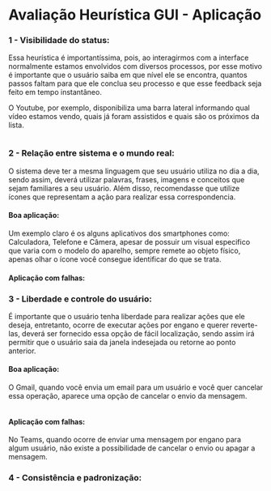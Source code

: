 # Avaliação Heurística GUI - Aplicação

<h3>1 - Visibilidade do status: </h3>
<p>Essa heurística é importantíssima, pois, ao interagirmos com a interface normalmente estamos envolvidos com diversos processos, por esse motivo é importante que o usuário saiba em que nível ele se encontra, quantos passos faltam para que ele conclua seu processo e que esse feedback seja feito em tempo instantâneo.</p>
<p>O Youtube, por exemplo, disponibiliza uma barra lateral informando qual vídeo estamos vendo, quais já foram assistidos e quais são os próximos da lista.
</p>
<img scr="Imagens/heuristica01.png"></img><br>

<h3>2 - Relação entre sistema e o mundo real: </h3>
<p>O sistema deve ter a mesma linguagem que seu usuário utiliza no dia a dia, sendo assim, deverá utilizar palavras, frases, imagens e conceitos que sejam familiares a seu usuário. Além disso, recomendasse que utilize ícones que representam a ação para realizar essa correspondencia.</p>
<h4>Boa aplicação: </h4>
<p>Um exemplo claro é os  alguns aplicativos dos smartphones como: Calculadora, Telefone e Câmera, apesar de possuir um visual especifico que varia com o modelo do aparelho, sempre remete ao objeto físico, apenas olhar o ícone você consegue identificar do que se trata.</p>
<h4>Aplicação com falhas: </h4>

<h3>3 - Liberdade e controle do usuário:</h3>
<p>É importante que o usuário tenha liberdade para realizar ações que ele deseja, entretanto, ocorre de executar ações por engano e querer reverte-las, deverá ser fornecido essa opção de fácil localização, sendo assim irá permitir que o usuário saia da janela indesejada ou retorne ao ponto anterior.</p>
<h4>Boa aplicação: </h4>
<p>O Gmail, quando você envia um email para um usuário e você quer cancelar essa operação, aparece uma opção de cancelar o envio da mensagem.</p>
<img scr="/img/Heuristica3_BoaAplicacao.jpeg"> </img>
<h4>Aplicação com falhas: </h4>
<p> No Teams, quando ocorre de enviar uma mensagem por engano para algum usuário, não existe a possibilidade de cancelar o envio ou apagar a mensagem. </p>


<h3>4 - Consistência e padronização: </h3>


